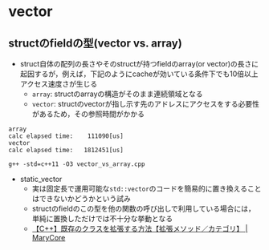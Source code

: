 # vector

## structのfieldの型(vector vs. array)
* struct自体の配列の長さやそのstructが持つfieldのarray(or vector)の長さに起因するが，例えば，下記のようにcacheが効いている条件下でも10倍以上アクセス速度さが生じる
  * `array`: structのarrayの構造がそのまま連続領域となる
  * `vector`: structのvectorが指し示す先のアドレスにアクセスをする必要性があるため，その参照時間がかかる
```
array
calc elapsed time:    111090[us]
vector
calc elapsed time:   1812451[us]
```

```
g++ -std=c++11 -O3 vector_vs_array.cpp
```

* static_vector
  * 実は固定長で運用可能な`std::vector`のコードを簡易的に置き換えることはできないかどうかという試み
  * structのfieldのこの型を他の関数の呼び出しで利用している場合には，単純に置換しただけでは不十分な挙動となる
  * [【C\+\+】既存のクラスを拡張する方法【拡張メソッド／カテゴリ】 \| MaryCore]( https://marycore.jp/prog/cpp/class-extension-methods/ )
